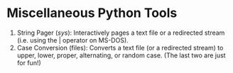 # Miscellaneous Python Tools

1. String Pager (*sys*): Interactively pages a text file or a redirected stream (i.e. using the | operator on MS-DOS).
2. Case Conversion (files): Converts a text file (or a redirected stream) to upper, lower, proper, alternating, or random case. (The last two are just for fun!)
